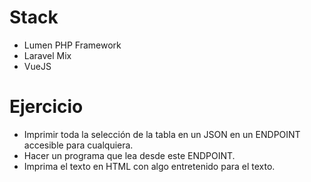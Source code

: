 
# Stack

* Lumen PHP Framework
* Laravel Mix
* VueJS

# Ejercicio

* Imprimir toda la selección de la tabla en un JSON en un ENDPOINT accesible para cualquiera.
* Hacer un programa que lea desde este ENDPOINT.
* Imprima el texto en HTML con algo entretenido para el texto.
